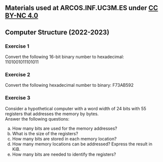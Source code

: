 ## Materials used at ARCOS.INF.UC3M.ES under [CC BY-NC 4.0](http://creativecommons.org/licenses/by-nc/4.0/)

## Computer Structure (2022-2023)

### Exercise 1

Convert the following 16-bit binary number to hexadecimal: 1101001011101011

### Exercise 2

Convert the following hexadecimal number to binary: F73AB592

### Exercise 3

<html>
Consider a hypothetical computer with a word width of 24 bits with 55 registers that addresses the memory by bytes.<br>
Answer the following questions:<br>
<ol type="a">
  <li>How many bits are used for the memory addresses?</li>
  <li>What is the size of the registers?</li>
  <li>How many bits are stored in each memory location?</li>
  <li>How many memory locations can be addressed? Express the result in KiB.</li>
  <li>How many bits are needed to identify the registers?</li>
</ol>
</html>

